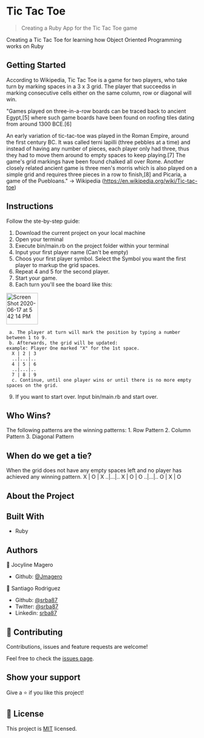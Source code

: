 # Tic Tac Toe

> Creating a Ruby App for the Tic Tac Toe game

Creating a Tic Tac Toe for learning how Object Oriented Programming works on Ruby

## Getting Started
According to Wikipedia, Tic Tac Toe is a game for two players, who take turn by marking spaces in a 3 x 3 grid. The player that succeedss in marking consecutive cells either on the same column, row or diagonal will win. 

"Games played on three-in-a-row boards can be traced back to ancient Egypt,[5] where such game boards have been found on roofing tiles dating from around 1300 BCE.[6]

An early variation of tic-tac-toe was played in the Roman Empire, around the first century BC. It was called terni lapilli (three pebbles at a time) and instead of having any number of pieces, each player only had three, thus they had to move them around to empty spaces to keep playing.[7] The game's grid markings have been found chalked all over Rome. Another closely related ancient game is three men's morris which is also played on a simple grid and requires three pieces in a row to finish,[8] and Picaria, a game of the Puebloans." -> Wikipedia (https://en.wikipedia.org/wiki/Tic-tac-toe)


## Instructions
Follow the ste-by-step guide:
  1. Download the current project on your local machine
  2. Open your terminal
  3. Execute bin/main.rb on the project folder within your terminal
  4. Input your first player name (Can't be empty)
  5. Choos your first player symbol. Select the Symbol you want the first player to markup the grid spaces. 
  6. Repeat 4 and 5 for the second player. 
  7. Start your game.
  8. Each turn you'll see the board like this:
  <img width="83" alt="Screen Shot 2020-06-17 at 5 42 14 PM" src="https://user-images.githubusercontent.com/5817056/84958008-073fff00-b0c2-11ea-887c-dfb7bf0e97ce.png">

     a. The player at turn will mark the position by typing a number between 1 to 9. 
     b. Afterwards, the grid will be updated:
    example: Player One marked "X" for the 1st space. 
      X | 2 | 3
      ..|...|..
      4 | 5 | 6
      ..|...|..
      7 | 8 | 9    
      c. Continue, until one player wins or until there is no more empty spaces on the grid. 

  9. If you want to start over. Input bin/main.rb and start over. 

## Who Wins?
  The following patterns are the winning patterns:
    1. Row Pattern
    2. Column Pattern
    3. Diagonal Pattern 

## When do we get a tie?
  When the grid does not have any empty spaces left and no player has achieved any winning pattern. 
      X | O | X
      ..|...|..
      X | O | O
      ..|...|..
      O | X | O  


## About the Project

## Built With

- Ruby

## Authors

👤 Jocyline Magero

- Github: [@Jmagero](https://github.com/Jmagero)

👤 Santiago Rodriguez

- Github: [@srba87](https://github.com/srba87)
- Twitter: [@srba87](https://twitter.com/srba87)
- Linkedin: [srba87](https://linkedin.com/srba87)

## 🤝 Contributing

Contributions, issues and feature requests are welcome!

Feel free to check the [issues page](issues/).

## Show your support

Give a ⭐️ if you like this project!

## 📝 License

This project is [MIT](lic.url) licensed.
